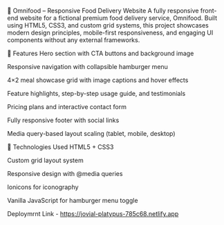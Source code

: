 🥗 Omnifood – Responsive Food Delivery Website
A fully responsive front-end website for a fictional premium food delivery service, Omnifood. Built using HTML5, CSS3, and custom grid systems, this project showcases modern design principles, mobile-first responsiveness, and engaging UI components without any external frameworks.

🔑 Features
Hero section with CTA buttons and background image

Responsive navigation with collapsible hamburger menu

4×2 meal showcase grid with image captions and hover effects

Feature highlights, step-by-step usage guide, and testimonials

Pricing plans and interactive contact form

Fully responsive footer with social links

Media query-based layout scaling (tablet, mobile, desktop)

🚀 Technologies Used
HTML5 + CSS3

Custom grid layout system

Responsive design with @media queries

Ionicons for iconography

Vanilla JavaScript for hamburger menu toggle


Deploymrnt Link - https://jovial-platypus-785c68.netlify.app

